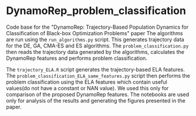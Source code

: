 # DynamoRep_problem_classification
Code base for the "DynamoRep: Trajectory-Based Population Dynamics for Classification of Black-box Optimization Problems" paper
The algorithms are run using the `run_algorithms.py` script. This generates trajectory data for the DE, GA, CMA-ES and ES algorithms.
The `problem_classification.py` then reads the trajectory data generated by the algorithms, calculates the DynamoRep features and performs problem classification.

The `trajectory_ELA.R` script generates the trajectory-based ELA features. 
The `problem_classification_ELA_same_features.py` script then performs the problem classification using the ELA features which contain useful values(do not have a constant or NAN value). 
We used this only for comparison of the proposed DynamoRep features.
The notebooks are used only for analysis of the results and generating the figures presented in the paper.
